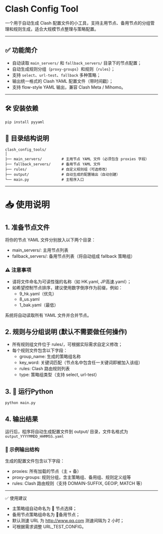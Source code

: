 # Clash Config Tool

一个用于自动生成 Clash 配置文件的小工具，支持主用节点、备用节点的分组管理和规则生成，适合大规模节点整理与策略配置。

---

## ✅ 功能简介

- 自动读取 `main_servers/` 和 `fallback_servers/` 目录下的节点配置；
- 自动生成规则分组（`proxy-groups`）和规则（`rules`）；
- 支持 `select`、`url-test`、`fallback` 多种策略；
- 输出统一格式的 Clash YAML 配置文件（带时间戳）；
- 支持 flow-style YAML 输出，兼容 Clash Meta / Mihomo。

---

## 🛠 安装依赖

```bash
pip install pyyaml
```

## 📂 目录结构说明
```
clash_config_tools/
│
├── main_servers/         # 主用节点 YAML 文件（必须包含 proxies 字段）
├── fallback_servers/     # 备用节点 YAML 文件
├── rules/                # 自定义规则组（可选修改）
├── output/               # 自动生成的配置输出（自动创建）
└── main.py               # 主程序入口
```

---

# 📥 使用说明

## 1. 准备节点文件
将你的节点 YAML 文件分别放入以下两个目录：
- main_servers/: 主用节点列表
- fallback_servers/: 备用节点列表（将自动组成 fallback 策略组）

### ⚠️ 注意事项
- 请将文件命名为可读性强的名称（如 HK.yaml, JP高速.yaml）；
- 如希望控制节点排序，建议使用数字倒序作为前缀，例如：
    - 9_hk.yaml（优先）
    - 8_us.yaml
    - 1_bak.yaml（最低）

系统将自动读取所有 YAML 文件并合并节点。

## 2. 规则与分组说明 (默认不需要做任何操作)
 - 所有规则组文件位于 rules/，可根据实际需求自定义修改；
 - 每个规则文件包含以下字段：
    - group_name: 生成的策略组名称
    - key_word: 关键词匹配（节点名中包含任一关键词即被加入该组）
    - rules: Clash 路由规则列表
    - type: 策略组类型（支持 select, url-test）

## 3. 🚀 运行Python
```python main.py```

## 4. 输出结果
运行后，程序将自动生成配置文件到 output/ 目录，文件名格式为
```output_YYYYMMDD_HHMMSS.yaml```

### 📌 示例输出结构

生成的配置文件包含以下字段：
 - proxies: 所有加载的节点（主 + 备）
 - proxy-groups: 规则分组，含主策略组、备用组、规则定义组等
 - rules: Clash 路由规则（支持 DOMAIN-SUFFIX, GEOIP, MATCH 等）

---

✅ 使用建议
 - 主策略组自动命名为 🚀 节点选择；
 - 备用节点策略组命名为 🛟备用节点；
 - 默认测速 URL 为 http://www.qq.com   测速间隔为 2 小时；
 - 可根据需求调整 URL_TEST_CONFIG。
